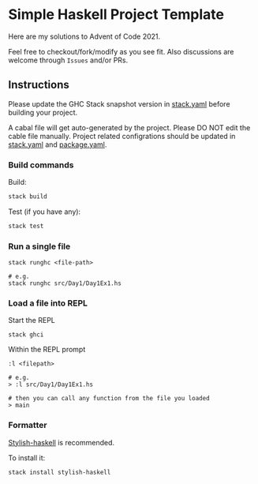 # Simple Haskell Project Template
Here are my solutions to Advent of Code 2021.

Feel free to checkout/fork/modify as you see fit. Also discussions are welcome through `Issues` and/or PRs.

## Instructions
Please update the GHC Stack snapshot version in [stack.yaml] before building your project.

A cabal file will get auto-generated by the project. Please DO NOT edit the cable file manually.
Project related configrations should be updated in [stack.yaml](stack.yaml) and [package.yaml](package.yaml).

### Build commands
Build:
```sh
stack build
```

Test (if you have any):
```sh
stack test
```

### Run a single file
```
stack runghc <file-path>

# e.g.
stack runghc src/Day1/Day1Ex1.hs
```

### Load a file into REPL
Start the REPL
```
stack ghci
```

Within the REPL prompt
```
:l <filepath>

# e.g.
> :l src/Day1/Day1Ex1.hs

# then you can call any function from the file you loaded
> main
```

### Formatter
[Stylish-haskell] is recommended.

To install it:
```sh
stack install stylish-haskell
```

[Haskell Stack]: https://docs.haskellstack.org/en/stable/README/
[stack.yaml]: https://github.com/bjing/simple-servant-server/blob/main/stack.yaml#L20
[Stylish-haskell]: https://github.com/haskell/stylish-haskell
